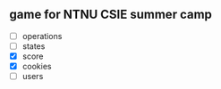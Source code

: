 ## game for NTNU CSIE summer camp
- [ ] operations
- [ ] states
- [x] score
- [x] cookies
- [ ] users